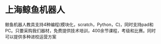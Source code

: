 # 上海鲸鱼机器人
鲸鱼机器人教具支持4种编程(模块化，scratch，Python，C)，同时支持pad和PC。只要采购我们器材，免费提供技术培训，400余节课程，考级和比赛。同时可以提供多种进校运营方案